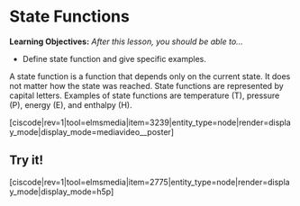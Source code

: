 # State Functions

**Learning Objectives:** _After this lesson, you should be able to…_

* Define state function and give specific examples.


A state function is a function that depends only on the current state.  It does not matter how the state was reached.  State functions are represented by capital letters.  Examples of state functions are temperature (T), pressure (P), energy (E), and enthalpy (H).

<media-video>[ciscode|rev=1|tool=elmsmedia|item=3239|entity_type=node|render=display_mode|display_mode=mediavideo__poster]</media-video>

## Try it!

[ciscode|rev=1|tool=elmsmedia|item=2775|entity_type=node|render=display_mode|display_mode=h5p]

 